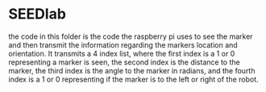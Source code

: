 # SEEDlab

the code in this folder is the code the raspberry pi uses to see the marker and then transmit the information regarding the markers location and orientation. It transmits a 4 index list, where the first index is a 1 or 0 representing a marker is seen, the second index is the distance to the marker, the third index is the angle to the marker in radians, and the fourth index is a 1 or 0 representing if the marker is to the left or right of the robot.

